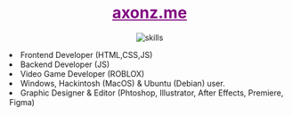 <div align="center">
<h1><a href="https://axonz.me" style="color: purple;">axonz.me</a></h1>

![skills](https://skillicons.dev/icons?i=js,html,css,ps,ai,ae,cs,pr,discordjs,nodejs,dotnet,eclipse,express,github,idea,java,lua,raspberrypi,tailwind,bootstrap,figma,apple,ubuntu,robloxstudio.png)
</div>
<li>
  Frontend Developer (HTML,CSS,JS)
</li>
<li>
  Backend Developer (JS)
</li>
<li>
  Video Game Developer (ROBLOX)
</li>
<li>
  Windows, Hackintosh (MacOS) & Ubuntu (Debian) user.
</li>
<li>
  Graphic Designer & Editor (Phtoshop, Illustrator, After Effects, Premiere, Figma)
</li>
